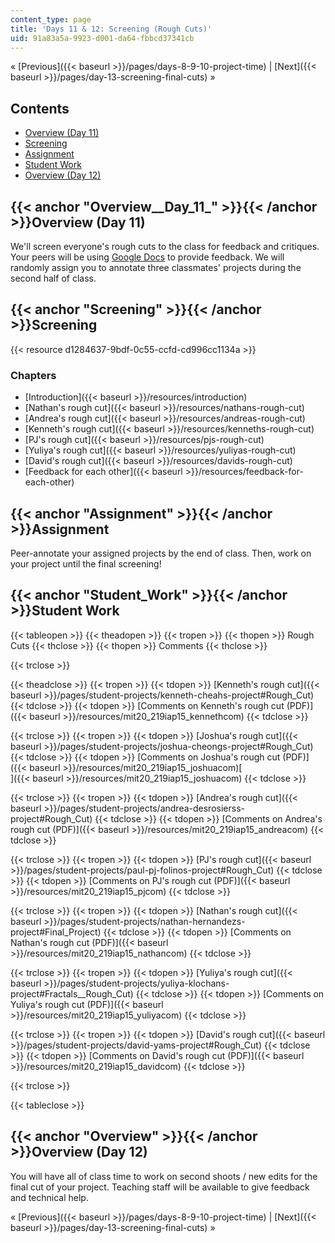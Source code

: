 ```yaml
---
content_type: page
title: 'Days 11 & 12: Screening (Rough Cuts)'
uid: 91a83a5a-9923-d001-da64-fbbcd37341cb
---
```


« [Previous]({{< baseurl >}}/pages/days-8-9-10-project-time) | [Next]({{< baseurl >}}/pages/day-13-screening-final-cuts) »

Contents
--------

*   [Overview (Day 11)](#Overview__Day_11_)
*   [Screening](#Screening)
*   [Assignment](#Assignment)
*   [Student Work](#Student_Work)
*   [Overview (Day 12)](#Overview__Day_11_)

{{< anchor "Overview__Day_11_" >}}{{< /anchor >}}Overview (Day 11)
------------------------------------------------------------------

We'll screen everyone's rough cuts to the class for feedback and critiques. Your peers will be using [Google Docs](https://www.google.com/docs/about/) to provide feedback. We will randomly assign you to annotate three classmates' projects during the second half of class.

{{< anchor "Screening" >}}{{< /anchor >}}Screening
--------------------------------------------------

{{< resource d1284637-9bdf-0c55-ccfd-cd996cc1134a >}}

### Chapters

*   [Introduction]({{< baseurl >}}/resources/introduction)
*   [Nathan's rough cut]({{< baseurl >}}/resources/nathans-rough-cut)
*   [Andrea's rough cut]({{< baseurl >}}/resources/andreas-rough-cut)
*   [Kenneth's rough cut]({{< baseurl >}}/resources/kenneths-rough-cut)
*   [PJ's rough cut]({{< baseurl >}}/resources/pjs-rough-cut)
*   [Yuliya's rough cut]({{< baseurl >}}/resources/yuliyas-rough-cut)
*   [David's rough cut]({{< baseurl >}}/resources/davids-rough-cut)
*   [Feedback for each other]({{< baseurl >}}/resources/feedback-for-each-other)

{{< anchor "Assignment" >}}{{< /anchor >}}Assignment
----------------------------------------------------

Peer-annotate your assigned projects by the end of class. Then, work on your project until the final screening!

{{< anchor "Student_Work" >}}{{< /anchor >}}Student Work
--------------------------------------------------------

{{< tableopen >}}
{{< theadopen >}}
{{< tropen >}}
{{< thopen >}}
Rough Cuts
{{< thclose >}}
{{< thopen >}}
Comments
{{< thclose >}}

{{< trclose >}}

{{< theadclose >}}
{{< tropen >}}
{{< tdopen >}}
[Kenneth's rough cut]({{< baseurl >}}/pages/student-projects/kenneth-cheahs-project#Rough_Cut)
{{< tdclose >}}
{{< tdopen >}}
[Comments on Kenneth's rough cut (PDF)]({{< baseurl >}}/resources/mit20_219iap15_kennethcom)
{{< tdclose >}}

{{< trclose >}}
{{< tropen >}}
{{< tdopen >}}
[Joshua's rough cut]({{< baseurl >}}/pages/student-projects/joshua-cheongs-project#Rough_Cut)
{{< tdclose >}}
{{< tdopen >}}
[Comments on Joshua's rough cut (PDF)]({{< baseurl >}}/resources/mit20_219iap15_joshuacom)[  
]({{< baseurl >}}/resources/mit20_219iap15_joshuacom)
{{< tdclose >}}

{{< trclose >}}
{{< tropen >}}
{{< tdopen >}}
[Andrea's rough cut]({{< baseurl >}}/pages/student-projects/andrea-desrosierss-project#Rough_Cut)
{{< tdclose >}}
{{< tdopen >}}
[Comments on Andrea's rough cut (PDF)]({{< baseurl >}}/resources/mit20_219iap15_andreacom)
{{< tdclose >}}

{{< trclose >}}
{{< tropen >}}
{{< tdopen >}}
[PJ's rough cut]({{< baseurl >}}/pages/student-projects/paul-pj-folinos-project#Rough_Cut)
{{< tdclose >}}
{{< tdopen >}}
[Comments on PJ's rough cut (PDF)]({{< baseurl >}}/resources/mit20_219iap15_pjcom)
{{< tdclose >}}

{{< trclose >}}
{{< tropen >}}
{{< tdopen >}}
[Nathan's rough cut]({{< baseurl >}}/pages/student-projects/nathan-hernandezs-project#Final_Project)
{{< tdclose >}}
{{< tdopen >}}
[Comments on Nathan's rough cut (PDF)]({{< baseurl >}}/resources/mit20_219iap15_nathancom)
{{< tdclose >}}

{{< trclose >}}
{{< tropen >}}
{{< tdopen >}}
[Yuliya's rough cut]({{< baseurl >}}/pages/student-projects/yuliya-klochans-project#Fractals__Rough_Cut)
{{< tdclose >}}
{{< tdopen >}}
[Comments on Yuliya's rough cut (PDF)]({{< baseurl >}}/resources/mit20_219iap15_yuliyacom)
{{< tdclose >}}

{{< trclose >}}
{{< tropen >}}
{{< tdopen >}}
[David's rough cut]({{< baseurl >}}/pages/student-projects/david-yams-project#Rough_Cut)
{{< tdclose >}}
{{< tdopen >}}
[Comments on David's rough cut (PDF)]({{< baseurl >}}/resources/mit20_219iap15_davidcom)
{{< tdclose >}}

{{< trclose >}}

{{< tableclose >}}

{{< anchor "Overview" >}}{{< /anchor >}}Overview (Day 12)
---------------------------------------------------------

You will have all of class time to work on second shoots / new edits for the final cut of your project. Teaching staff will be available to give feedback and technical help.

« [Previous]({{< baseurl >}}/pages/days-8-9-10-project-time) | [Next]({{< baseurl >}}/pages/day-13-screening-final-cuts) »